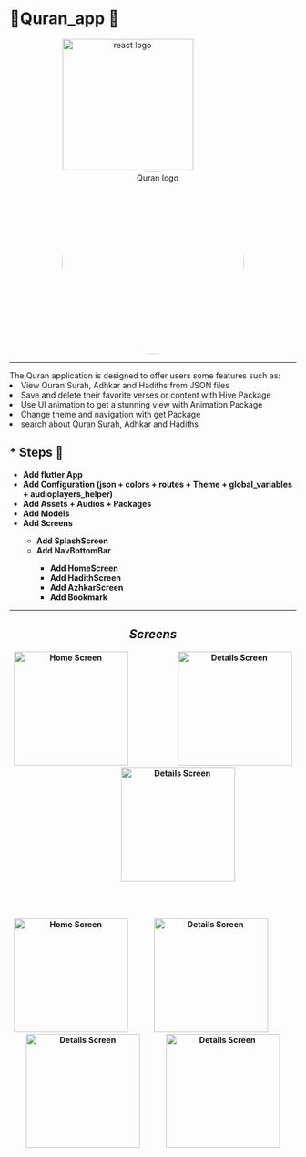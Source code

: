# 🔹Quran_app 📖

<div align="center">
    <img src="https://user-images.githubusercontent.com/114832629/230302399-5d8f34e7-bfc5-4597-8fff-6293044f47bd.png" alt="react logo" width=230> 
    &emsp;&emsp;&emsp;&emsp;&emsp;&emsp;
    <img src="https://github.com/AyaAbdElmoneim158/Quran_app/assets/114832629/b287b630-1014-48f1-b15c-584fa9b2059e" alt="Quran logo" width="320px" height="auto" style="border-radius:50%"> 
</div>

<hr>
The Quran application is designed to offer users some features such as:

<li>View Quran Surah, Adhkar and Hadiths from JSON files
<li>Save and delete their favorite verses or content with Hive Package
<li>Use UI animation to get a stunning view with Animation Package
<li>Change theme and navigation with get Package
<li>search about Quran Surah, Adhkar and Hadiths

## \* Steps 🐾

- <b> Add flutter App
- <b> Add Configuration (json + colors + routes + Theme + global_variables + audioplayers_helper)
- <b> Add Assets + Audios + Packages
- <b> Add Models
- <b> Add Screens
  - <b> Add SplashScreen
  - <b> Add NavBottomBar
    - Add HomeScreen
    - Add HadithScreen
    - Add AzhkarScreen
    - Add Bookmark

<hr>
<h2 align="center"> <em>Screens</em></h2>
  <div align="center">
         <img src="https://github.com/AyaAbdElmoneim158/Quran_app/assets/114832629/1eae9679-31f8-444f-9f6c-b3057bd51b6e" title="Home Screen" width="200px" height="auto" >&emsp;&emsp;&emsp;&emsp;&emsp;&emsp;
         <img src="https://github.com/AyaAbdElmoneim158/Quran_app/assets/114832629/136a6ac7-9868-4cd8-85a6-021fc9794126" title="Details Screen" width="200px" height="auto"> &emsp;&emsp;&emsp;&emsp;&emsp;&emsp;
         <img src="https://github.com/AyaAbdElmoneim158/Quran_app/assets/114832629/1cfcd9ae-7b5c-42eb-8748-5c779e58871f" title="Details Screen" width="200px" height="auto"> 
  </div>

<br><br>
  <div align="center">
         <img src="https://github.com/AyaAbdElmoneim158/Quran_app/assets/114832629/7dc9c1b2-debf-44b6-8bf6-f135dece3ee7" title="Home Screen" width="200px" height="auto" >&emsp;&emsp;&emsp;
         <img src="https://github.com/AyaAbdElmoneim158/Quran_app/assets/114832629/9003b577-e2a9-4d05-8a0d-0d9557f16405" title="Details Screen" width="200px" height="auto">&emsp;&emsp;&emsp;
         <img src="https://github.com/AyaAbdElmoneim158/Quran_app/assets/114832629/3c6b1f95-7050-4e4d-a19c-5a5362f79a1c" title="Details Screen" width="200px" height="auto">&emsp;&emsp;&emsp;
         <img src="https://github.com/AyaAbdElmoneim158/Quran_app/assets/114832629/6689d1bd-d77d-4a58-9f92-5704c646a4f0" title="Details Screen" width="200px" height="auto"> 
  </div>
